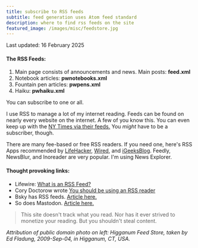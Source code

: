 ```yaml
---
title: subscribe to RSS feeds
subtitle: feed generation uses Atom feed standard
description: where to find rss feeds on the site
featured_image: /images/misc/feedstore.jpg
---
```

Last updated: 16 February 2025

#### The RSS Feeds:
 1. Main page consists of announcements and news. Main posts: **feed.xml**
 2. Notebook articles: **pwnotebooks.xml**
 3. Fountain pen articles: **pwpens.xml**
 4. Haiku: **pwhaiku.xml**

You can subscribe to one or all.

I use RSS to manage a lot of my internet reading. Feeds can be found on nearly every website on the internet. A few of you know this. 
You can even keep up with the [NY Times via their feeds.](https://www.nytimes.com/rss) You *might* have to be a subscriber, though.

There are many fee-based or free RSS readers. If you need one, here's RSS Apps recommended by [LifeHacker](https://lifehacker.com/tech/best-rss-readers), [Wired](https://www.wired.com/story/best-rss-feed-readers/), and [iGeeksBlog](https://www.igeeksblog.com/best-rss-reader-apps-for-mac/). Feedly, NewsBlur, and Inoreader are very popular. I'm using News Explorer.

#### Thought provoking links:
  + Lifewire: [What is an RSS Feed?](https://www.lifewire.com/what-is-an-rss-feed-4684568)
  + Cory Doctorow wrote [You should be using an RSS reader](https://pluralistic.net/2024/10/16/keep-it-really-simple-stupid/#read-receipts-are-you-kidding-me-seriously-fuck-that-noise)
  + Bsky has RSS feeds. [Article here.](https://openrss.org/blog/bluesky-has-launched-rss-feeds)
  + So does Mastodon. [Article here.](https://lifehacker.com/tech/bluesky-and-mastodon-rss-feed)

> This site doesn't track what you read. Nor has it ever strived to monetize your reading. But you shouldn't steal content.


*Attribution of public domain photo on left: Higganum Feed Store, taken by Ed Fladung, 2009-Sep-04, in Higganum, CT, USA.*